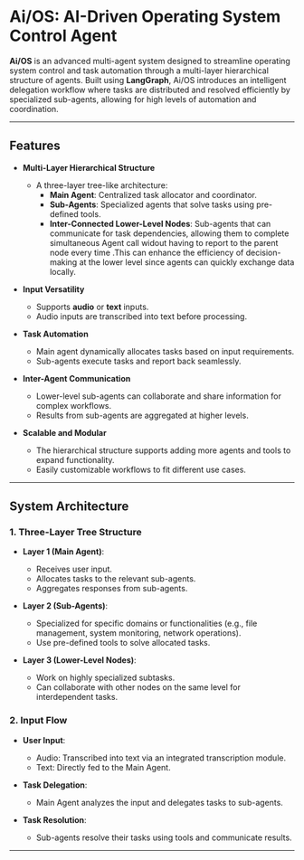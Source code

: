 # Ai/OS: AI-Driven Operating System Control Agent  

**Ai/OS** is an advanced multi-agent system designed to streamline operating system control and task automation through a multi-layer hierarchical structure of agents. Built using **LangGraph**, Ai/OS introduces an intelligent delegation workflow where tasks are distributed and resolved efficiently by specialized sub-agents, allowing for high levels of automation and coordination.

---

## Features  

- **Multi-Layer Hierarchical Structure**  
  - A three-layer tree-like architecture:
    - **Main Agent**: Centralized task allocator and coordinator.
    - **Sub-Agents**: Specialized agents that solve tasks using pre-defined tools.
    - **Inter-Connected Lower-Level Nodes**: Sub-agents that can communicate for task dependencies, allowing them to complete simultaneous Agent call widout having to report to the parent node every time .This can enhance the efficiency of decision-making at the lower level since agents can quickly exchange data locally.

- **Input Versatility**  
  - Supports **audio** or **text** inputs.
  - Audio inputs are transcribed into text before processing.

- **Task Automation**  
  - Main agent dynamically allocates tasks based on input requirements.
  - Sub-agents execute tasks and report back seamlessly.

- **Inter-Agent Communication**  
  - Lower-level sub-agents can collaborate and share information for complex workflows.
  - Results from sub-agents are aggregated at higher levels.

- **Scalable and Modular**  
  - The hierarchical structure supports adding more agents and tools to expand functionality.
  - Easily customizable workflows to fit different use cases.

---

## System Architecture  

### 1. Three-Layer Tree Structure  
- **Layer 1 (Main Agent)**:  
  - Receives user input.
  - Allocates tasks to the relevant sub-agents.
  - Aggregates responses from sub-agents.

- **Layer 2 (Sub-Agents)**:  
  - Specialized for specific domains or functionalities (e.g., file management, system monitoring, network operations).
  - Use pre-defined tools to solve allocated tasks.

- **Layer 3 (Lower-Level Nodes)**:  
  - Work on highly specialized subtasks.
  - Can collaborate with other nodes on the same level for interdependent tasks.

### 2. Input Flow  
- **User Input**:  
  - Audio: Transcribed into text via an integrated transcription module.
  - Text: Directly fed to the Main Agent.

- **Task Delegation**:  
  - Main Agent analyzes the input and delegates tasks to sub-agents.

- **Task Resolution**:  
  - Sub-agents resolve their tasks using tools and communicate results.

---
